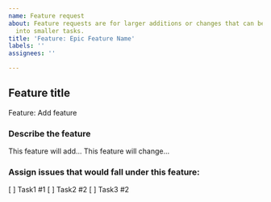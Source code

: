 ```yaml
---
name: Feature request
about: Feature requests are for larger additions or changes that can be broken down
  into smaller tasks.
title: 'Feature: Epic Feature Name'
labels: ''
assignees: ''

---
```


## Feature title
Feature: Add feature

### Describe the feature
This feature will add...
This feature will change...

### Assign issues that would fall under this feature:
[ ] Task1 #1
[ ] Task2 #2
[ ] Task3 #2
